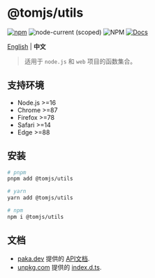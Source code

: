 # @tomjs/utils

[![npm](https://img.shields.io/npm/v/@tomjs/utils)](https://www.npmjs.com/package/@tomjs/utils) ![node-current (scoped)](https://img.shields.io/node/v/@tomjs/utils) ![NPM](https://img.shields.io/npm/l/@tomjs/utils) [![Docs](https://www.paka.dev/badges/v0/cute.svg)](https://www.paka.dev/npm/@tomjs/utils)

[English](./README.md) | **中文**

> 适用于 `node.js` 和 `web` 项目的函数集合。

## 支持环境

- Node.js >=16
- Chrome >=87
- Firefox >=78
- Safari >=14
- Edge >=88

## 安装

```bash
# pnpm
pnpm add @tomjs/utils

# yarn
yarn add @tomjs/utils

# npm
npm i @tomjs/utils
```

## 文档

- [paka.dev](https://paka.dev) 提供的 [API文档](https://paka.dev/npm/@tomjs/utils).
- [unpkg.com](https://www.unpkg.com/) 提供的 [index.d.ts](https://www.unpkg.com/browse/@tomjs/utils/dist/index.d.ts).
